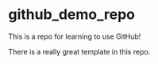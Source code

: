 # github_demo_repo
This is a repo for learning to use GitHub!


There is a really great template in this repo.